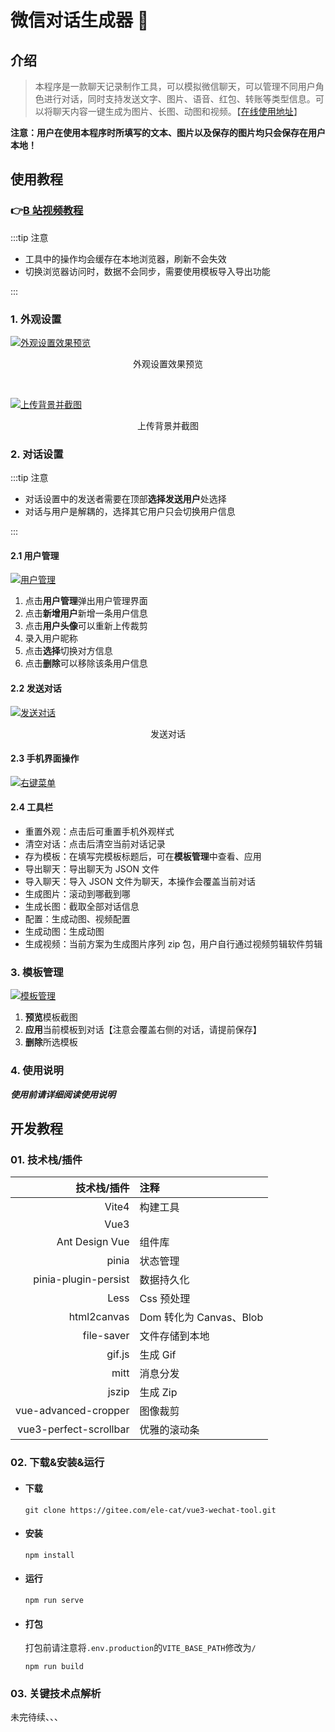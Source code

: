 # 微信对话生成器 👋

## 介绍

> 本程序是一款聊天记录制作工具，可以模拟微信聊天，可以管理不同用户角色进行对话，同时支持发送文字、图片、语音、红包、转账等类型信息。可以将聊天内容一键生成为图片、长图、动图和视频。【[在线使用地址](https://ele-cat.gitee.io/vue3-wechat-tool/)】

**注意：用户在使用本程序时所填写的文本、图片以及保存的图片均只会保存在用户本地！**

## 使用教程

### 👉<a href='https://www.bilibili.com/video/BV1Q84y1S7iA/?share_source=copy_web&vd_source=a365c12124cceb4ffcbdc878f6f2ef60' target="_blank">B 站视频教程</a>

:::tip 注意

- 工具中的操作均会缓存在本地浏览器，刷新不会失效
- 切换浏览器访问时，数据不会同步，需要使用模板导入导出功能

:::

### 1. 外观设置

[![外观设置效果预览](https://23img.com/i/2023/09/27/do1nam.gif)](https://23img.com/l/?i=/i/2023/09/27/do1nam.gif)

<p align=center>外观设置效果预览</p>
<br />

[![上传背景并截图](https://23img.com/i/2023/09/27/do1tqh.gif)](https://23img.com/l/?i=/i/2023/09/27/do1tqh.gif)

<p align=center>上传背景并截图</p>

### 2. 对话设置

:::tip 注意

- 对话设置中的发送者需要在顶部**选择发送用户**处选择
- 对话与用户是解耦的，选择其它用户只会切换用户信息

:::

#### 2.1 用户管理

[![用户管理](https://23img.com/i/2023/09/27/do0fk3.jpg)](https://23img.com/l/?i=/i/2023/09/27/do0fk3.jpg)

1. 点击**用户管理**弹出用户管理界面
2. 点击**新增用户**新增一条用户信息
3. 点击**用户头像**可以重新上传裁剪
4. 录入用户昵称
5. 点击**选择**切换对方信息
6. 点击**删除**可以移除该条用户信息

#### 2.2 发送对话

[![发送对话](https://23img.com/i/2023/09/27/do0zwt.gif)](https://23img.com/l/?i=/i/2023/09/27/do0zwt.gif)

<p align=center>发送对话</p>

#### 2.3 手机界面操作

[![右键菜单](https://23img.com/i/2023/09/27/do1g2t.gif)](https://23img.com/l/?i=/i/2023/09/27/do1g2t.gif)

#### 2.4 工具栏

- 重置外观：点击后可重置手机外观样式
- 清空对话：点击后清空当前对话记录
- 存为模板：在填写完模板标题后，可在**模板管理**中查看、应用
- 导出聊天：导出聊天为 JSON 文件
- 导入聊天：导入 JSON 文件为聊天，本操作会覆盖当前对话
- 生成图片：滚动到哪截到哪
- 生成长图：截取全部对话信息
- 配置：生成动图、视频配置
- 生成动图：生成动图
- 生成视频：当前方案为生成图片序列 zip 包，用户自行通过视频剪辑软件剪辑

### 3. 模板管理

[![模板管理](https://23img.com/i/2023/09/27/do1f30.jpg)](https://23img.com/l/?i=/i/2023/09/27/do1f30.jpg)

1. **预览**模板截图
2. **应用**当前模板到对话【注意会覆盖右侧的对话，请提前保存】
3. **删除**所选模板

### 4. 使用说明

**_使用前请详细阅读使用说明_**

## 开发教程

### 01. 技术栈/插件

|            技术栈/插件 | 注释                    |
| ---------------------: | :---------------------- |
|                  Vite4 | 构建工具                |
|                   Vue3 |                         |
|         Ant Design Vue | 组件库                  |
|                  pinia | 状态管理                |
|   pinia-plugin-persist | 数据持久化              |
|                   Less | Css 预处理              |
|            html2canvas | Dom 转化为 Canvas、Blob |
|             file-saver | 文件存储到本地          |
|                 gif.js | 生成 Gif                |
|                   mitt | 消息分发                |
|                  jszip | 生成 Zip                |
|   vue-advanced-cropper | 图像裁剪                |
| vue3-perfect-scrollbar | 优雅的滚动条            |

### 02. 下载&安装&运行

- #### 下载
  
  ```
  git clone https://gitee.com/ele-cat/vue3-wechat-tool.git
  ```

- #### 安装

  ```
  npm install
  ```

- #### 运行

  ```
  npm run serve
  ```

- #### 打包

  打包前请注意将`.env.production`的`VITE_BASE_PATH`修改为`/`

  ```
  npm run build
  ```

### 03. 关键技术点解析

未完待续、、、
